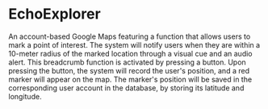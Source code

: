 # EchoExplorer
An account-based Google Maps featuring a function that allows users to mark a point of interest. The system will notify users when they are within a 10-meter radius of the marked location through a visual cue and an audio alert. 
This breadcrumb function is activated by pressing a button. Upon pressing the button, the system will record the user's position, and a red marker will appear on the map. The marker's position will be saved in the corresponding user account in the database, by storing its latitude and longitude.
